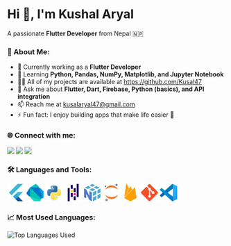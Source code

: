 # Hi 👋, I'm Kushal Aryal  
A passionate **Flutter Developer** from Nepal 🇳🇵  

 ### 💫 About Me:
- 💼 Currently working as a **Flutter Developer**
- 🌱 Learning **Python, Pandas, NumPy, Matplotlib, and Jupyter Notebook**
- 👨‍💻 All of my projects are available at https://github.com/Kusal47
- 💬 Ask me about **Flutter, Dart, Firebase, Python (basics), and API integration**
- 📫 Reach me at kusalaryal47@gmail.com
- ⚡ Fun fact: I enjoy building apps that make life easier 🚀

### 🌐 Connect with me:

[<img src="https://raw.githubusercontent.com/rahuldkjain/github-profile-readme-generator/master/src/images/icons/Social/twitter.svg" width="35"/>](https://twitter.com/Kusal790133511)
[<img src="https://raw.githubusercontent.com/rahuldkjain/github-profile-readme-generator/master/src/images/icons/Social/linked-in-alt.svg" width="35"/>](https://linkedin.com/in/kusal-aryal-9639a6299)
[<img src="https://raw.githubusercontent.com/rahuldkjain/github-profile-readme-generator/master/src/images/icons/Social/instagram.svg" width="35"/>](https://www.instagram.com/kusal__aryal/)


### 🛠️ Languages and Tools:

[<img src="https://raw.githubusercontent.com/devicons/devicon/master/icons/flutter/flutter-original.svg" width="40"/>](https://flutter.dev/)
[<img src="https://raw.githubusercontent.com/devicons/devicon/master/icons/dart/dart-original.svg" width="40"/>](https://dart.dev/)
[<img src="https://raw.githubusercontent.com/devicons/devicon/master/icons/python/python-original.svg" width="40"/>](https://www.python.org/)
[<img src="https://raw.githubusercontent.com/devicons/devicon/master/icons/pandas/pandas-original.svg" width="40"/>](https://pandas.pydata.org/)
[<img src="https://raw.githubusercontent.com/devicons/devicon/master/icons/numpy/numpy-original.svg" width="40"/>](https://numpy.org/)
[<img src="https://raw.githubusercontent.com/devicons/devicon/master/icons/jupyter/jupyter-original.svg" width="40"/>](https://jupyter.org/)
[<img src="https://raw.githubusercontent.com/devicons/devicon/master/icons/firebase/firebase-plain.svg" width="40"/>](https://firebase.google.com/)
[<img src="https://raw.githubusercontent.com/devicons/devicon/master/icons/git/git-original.svg" width="40"/>](https://git-scm.com/)
[<img src="https://raw.githubusercontent.com/devicons/devicon/master/icons/vscode/vscode-original.svg" width="40"/>](https://code.visualstudio.com/)






### 📈 Most Used Languages:

  <img alt="Top Languages Used" src="https://github-readme-stats.vercel.app/api/top-langs/?username=Kusal47&layout=compact&theme=tokyonight">




<!-- <a target="_blank" rel="noopener noreferrer nofollow" href="https://github-readme-stats.vercel.app/api/top-langs/?username=kusalaryal&layout=compact&theme=tokyonight"><img align="center" src="https://github-readme-stats.vercel.app/api/top-langs/?username=Kusal47&layout=compact&theme=tokyonight" alt="Kusal47" data-canonical-src="https://github-readme-stats.vercel.app/api/top-langs?username=Kusal47&amp;show_icons=true&amp;locale=en&amp;layout=compact" style="max-width: 100%;"></a> -->
